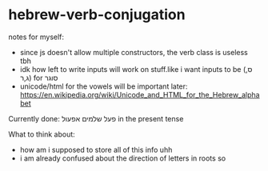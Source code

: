 # hebrew-verb-conjugation

notes for myself:

- since js doesn't allow multiple constructors, the verb class is useless tbh
- idk how left to write inputs will work on stuff.like i want inputs to be (ס, ג,ר) for סוגר
- unicode/html for the vowels will be important later: https://en.wikipedia.org/wiki/Unicode_and_HTML_for_the_Hebrew_alphabet

Currently done:
פעל שלמים אפעול in the present tense

What to think about:

- how am i supposed to store all of this info uhh
- i am already confused about the direction of letters in roots so
